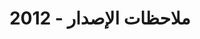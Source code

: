 ﻿---
title: ملاحظات الإصدار - 2012
type: docs
weight: 80
url: /ar/reportingservices/release-notes-2012/
---
